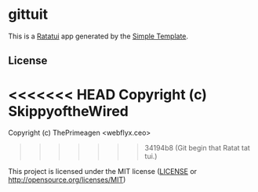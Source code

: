 # gittuit

This is a [Ratatui] app generated by the [Simple Template].

[Ratatui]: https://ratatui.rs
[Simple Template]: https://github.com/ratatui/templates/tree/main/simple

## License

<<<<<<< HEAD
Copyright (c) SkippyoftheWired
=======
Copyright (c) ThePrimeagen <webflyx.ceo>
>>>>>>> 34194b8 (Git begin that Ratat tat tui.)

This project is licensed under the MIT license ([LICENSE] or <http://opensource.org/licenses/MIT>)

[LICENSE]: ./LICENSE
